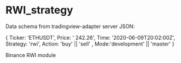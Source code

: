 # RWI_strategy

Data schema from tradingview-adapter server 
JSON:

{ 
Ticker: 'ETHUSDT', 
Price: ' 242.26',
Time: '2020-06-09T20:02:00Z',
Strategy: 'rwi',
Action: 'buy' || 'sell' ,
Mode:'development' || 'master'
}

Binance RWI module 
